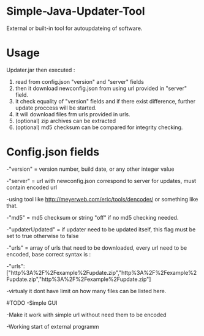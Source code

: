 # Simple-Java-Updater-Tool
External or built-in tool for autoupdateing of software.

# Usage

Updater.jar then executed :


1. read from config.json "version" and "server" fields
2. then it download newconfig.json from using url provided in "server" field.
3. it check equality of "version" fields and if there exist difference,
further update proccess will be started.
4. it will download files frm urls provided in urls.
5. (optional) zip archives can be extracted
6. (optional) md5 checksum can be compared for integrity checking.

# Config.json fields



-"version" = version number, build date, or any other integer value

-"server" = url with newconfig.json correspond to server for updates, must contain encoded url

-using tool like http://meyerweb.com/eric/tools/dencoder/ or something like that.

-"md5" = md5 checksum or string "off" if no md5 checking needed.

-"updaterUpdated" = if updater need to be updated itself, this flag must be set to true otherwise to false

-"urls" = array of urls that need to be downloaded, every url need to be encoded, base correct syntax is :

-"urls":["http%3A%2F%2Fexample%2Fupdate.zip","http%3A%2F%2Fexample%2Fupdate.zip","http%3A%2F%2Fexample%2Fupdate.zip"]

-virtualy it dont have limit on how many files can be listed here.

#TODO
-Simple GUI

-Make it work with simple url without need them to be encoded

-Working start of external programm
